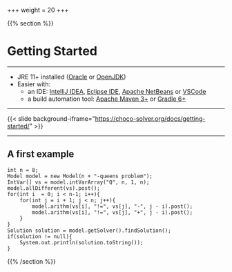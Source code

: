 +++
weight = 20
+++

{{% section %}}

# Getting Started

---

- JRE 11+ installed ([Oracle](https://www.oracle.com/java/technologies/downloads/) or [OpenJDK](https://jdk.java.net/21/))
- Easier with:
	- an IDE: [IntelliJ IDEA](https://www.jetbrains.com/idea/), [Eclipse IDE](https://www.eclipse.org/downloads/), [Apache NetBeans](https://netbeans.apache.org/) or [VSCode](https://code.visualstudio.com/)
	- a build automation tool: [Apache Maven 3+](https://maven.apache.org/download.cgi) or [Gradle 6+](https://gradle.org/releases/)  

---

{{< slide background-iframe="https://choco-solver.org/docs/getting-started/" >}}

---

## A first example

```java{|2|3|4-10|11-14}
int n = 8;
Model model = new Model(n + "-queens problem");
IntVar[] vs = model.intVarArray("Q", n, 1, n);
model.allDifferent(vs).post();
for(int i  = 0; i < n-1; i++){
    for(int j = i + 1; j < n; j++){
        model.arithm(vs[i], "!=", vs[j], "-", j - i).post();
        model.arithm(vs[i], "!=", vs[j], "+", j - i).post();
    }
}
Solution solution = model.getSolver().findSolution();
if(solution != null){
    System.out.println(solution.toString());
}
```


{{% /section %}}

